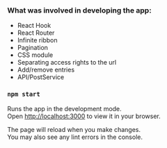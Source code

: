 ### What was involved in developing the app:

- React Hook
- React Router
- Infinite ribbon
- Pagination
- CSS module
- Separating access rights to the url
- Add/remove entries
- API/PostService

### `npm start`

Runs the app in the development mode.\
Open [http://localhost:3000](http://localhost:3000) to view it in your browser.

The page will reload when you make changes.\
You may also see any lint errors in the console.
